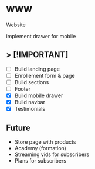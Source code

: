 # www
Website

implement drawer for mobile


## > [!IMPORTANT]
- [ ] Build landing page
- [ ] Enrollement form & page
- [ ] Build sections
- [ ] Footer
- [x] Build mobile drawer
- [x] Build navbar
- [x] Testimonials

## Future
- Store page with products
- Academy (formation)
- Streaming vids for subscribers
- Plans for subscribers

